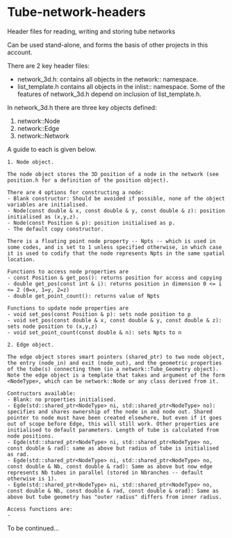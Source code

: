 # Tube-network-headers
Header files for reading, writing and storing tube networks

Can be used stand-alone, and forms the basis of other projects in this account.

There are 2 key header files:
  - network_3d.h: contains all objects in the network:: namespace.
  - list_template.h contains all objects in the inlist:: namespace.
Some of the features of network_3d.h depend on inclusion of list_template.h. 

In network_3d.h there are three key objects defined:
  1. network::Node
  2. network::Edge
  3. network::Network
  
A guide to each is given below.

    1. Node object.

    The node object stores the 3D position of a node in the network (see position.h for a definition of the position object).     
  
    There are 4 options for constructing a node:
    - Blank constructor: Should be avoided if possible, none of the object variables are initialised.
    - Node(const double & x, const double & y, const double & z): position initialised as (x,y,z).
    - Node(const Position & p): position initialised as p.
    - The default copy constructor.
    
    There is a floating point node property -- Npts -- which is used in some codes, and is set to 1 unless specified otherwise, in which case it is used to codify that the node represents Npts in the same spatial location.

    Functions to access node properties are
    - const Position & get_pos(): returns position for access and copying
    - double get_pos(const int & i): returns position in dimension 0 <= i <= 2 (0=x, 1=y, 2=z)
    - double get_point_count(): returns value of Npts

    Functions to update node properties are
    - void set_pos(const Position & p): sets node position to p
    - void set_pos(const double & x, const double & y, const double & z): sets node position to (x,y,z)
    - void set_point_count(const double & n): sets Npts to n
 
    2. Edge object.

    The edge object stores smart pointers (shared_ptr) to two node object, the entry (node_in) and exit (node_out), and the geometric properties of the tube(s) connecting them (in a network::Tube_Geometry object). Note the edge object is a template that takes and argument of the form <NodeType>, which can be network::Node or any class derived from it.
  
    Contructors available:
    - Blank: no properties initialised.
    - Egde(std::shared_ptr<NodeType> ni, std::shared_ptr<NodeType> no): specifies and shares ownership of the node in and node out. Shared pointer to node must have been created elsewhere, but even if it goes out of scope before Edge, this will still work. Other properties are initialised to default parameters. Length of tube is calculated from node positions.
    - Egde(std::shared_ptr<NodeType> ni, std::shared_ptr<NodeType> no, const double & rad): same as above but radius of tube is initialised as rad.
    - Egde(std::shared_ptr<NodeType> ni, std::shared_ptr<NodeType> no, const double & Nb, const double & rad): Same as above but now edge represents Nb tubes in parallel (stored in Nbranches -- default otherwise is 1).
    - Egde(std::shared_ptr<NodeType> ni, std::shared_ptr<NodeType> no, const double & Nb, const double & rad, const double & orad): Same as above but tube geometry has "outer radius" differs from inner radius.
    
    Access functions are:
    - 

To be continued...
